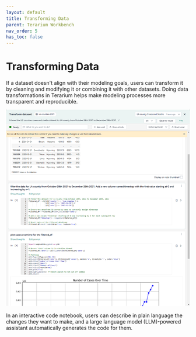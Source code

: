 ```yaml
---
layout: default
title: Transforming Data
parent: Terarium Workbench
nav_order: 5
has_toc: false
---
```


# Transforming Data

If a dataset doesn't align with their modeling goals, users can transform it by cleaning and modifying it or combining it with other datasets. Doing data transformations in Terarium helps make modeling processes more transparent and reproducible.

![Code notebook with AI-generated python code for filtering and plotting COVID-19 case data](/assets/img/terarium/dataset-transform-notebook.png)

In an interactive code notebook, users can describe in plain language the changes they want to make, and a large language model (LLM)-powered assistant automatically generates the code for them.